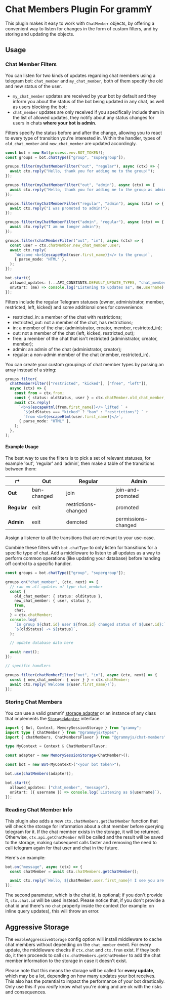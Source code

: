 # Chat Members Plugin For grammY

This plugin makes it easy to work with `ChatMember` objects, by offering a convenient way to listen for changes in the form of custom filters, and by storing and updating the objects.

## Usage

### Chat Member Filters

You can listen for two kinds of updates regarding chat members using a telegram bot: `chat_member` and `my_chat_member`, both of them specify the old and new status of the user.

- `my_chat_member` updates are received by your bot by default and they inform you about the status of the bot being updated in any chat, as well as users blocking the bot;
- `chat_member` updates are only received if you specifically include them in the list of allowed updates, they notify about any status changes for users in chats **where your bot is admin**.

Filters specify the status before and after the change, allowing you to react to every type of transition you're interested in.
Within the handler, types of `old_chat_member` and `new_chat_member` are updated accordingly.

```typescript
const bot = new Bot(process.env.BOT_TOKEN!);
const groups = bot.chatType(["group", "supergroup"]);

groups.filter(myChatMemberFilter("out", "regular"), async (ctx) => {
  await ctx.reply("Hello, thank you for adding me to the group!");
});

groups.filter(myChatMemberFilter("out", "admin"), async (ctx) => {
  await ctx.reply("Hello, thank you for adding me to the group as admin!");
});

groups.filter(myChatMemberFilter("regular", "admin"), async (ctx) => {
  await ctx.reply("I was promoted to admin!");
});

groups.filter(myChatMemberFilter("admin", "regular"), async (ctx) => {
  await ctx.reply("I am no longer admin");
});

groups.filter(chatMemberFilter("out", "in"), async (ctx) => {
  const user = ctx.chatMember.new_chat_member.user;
  await ctx.reply(
    `Welcome <b>${escapeHtml(user.first_name)}</> to the group!`,
    { parse_mode: "HTML" },
  );
});

bot.start({
  allowed_updates: [...API_CONSTANTS.DEFAULT_UPDATE_TYPES, "chat_member"],
  onStart: (me) => console.log("Listening to updates as", me.username),
});
```

Filters include the regular Telegram statuses (owner, administrator, member, restricted, left, kicked) and some additional ones for convenience:

- restricted_in: a member of the chat with restrictions;
- restricted_out: not a member of the chat, has restrictions;
- in: a member of the chat (administrator, creator, member, restricted_in);
- out: not a member of the chat (left, kicked, restricted_out);
- free: a member of the chat that isn't restricted (administrator, creator, member);
- admin: an admin of the chat (administrator, creator);
- regular: a non-admin member of the chat (member, restricted_in).

You can create your custom groupings of chat member types by passing an array instead of a string:

```typescript
groups.filter(
  chatMemberFilter(["restricted", "kicked"], ["free", "left"]),
  async (ctx) => {
    const from = ctx.from;
    const { status: oldStatus, user } = ctx.chatMember.old_chat_member;
    await ctx.reply(
      `<b>${escapeHtml(from.first_name)}</> lifted ` +
        `${oldStatus === "kicked" ? "ban" : "restrictions"} ` +
        `from <b>${escapeHtml(user.first_name)}</>`,
      { parse_mode: "HTML" },
    );
  },
);
```

#### Example Usage

The best way to use the filters is to pick a set of relevant statuses, for example 'out', 'regular' and 'admin', then make a table of the transitions between them:

| ↱           | Out         | Regular              | Admin               |
| ----------- | ----------- | -------------------- | ------------------- |
| **Out**     | ban-changed | join                 | join-and-promoted   |
| **Regular** | exit        | restrictions-changed | promoted            |
| **Admin**   | exit        | demoted              | permissions-changed |

Assign a listener to all the transitions that are relevant to your use-case.

Combine these filters with `bot.chatType` to only listen for transitions for a specific type of chat.
Add a middleware to listen to all updates as a way to perform common operations (like updating your database) before handing off control to a specific handler.

```typescript
const groups = bot.chatType(["group", "supergroup"]);

groups.on("chat_member", (ctx, next) => {
  // ran on all updates of type chat_member
  const {
    old_chat_member: { status: oldStatus },
    new_chat_member: { user, status },
    from,
    chat,
  } = ctx.chatMember;
  console.log(
    `In group ${chat.id} user ${from.id} changed status of ${user.id}:`,
    `${oldStatus} -> ${status}`,
  );

  // update database data here

  await next();
});

// specific handlers

groups.filter(chatMemberFilter("out", "in"), async (ctx, next) => {
  const { new_chat_member: { user } } = ctx.chatMember;
  await ctx.reply(`Welcome ${user.first_name}!`);
});
```

### Storing Chat Members

You can use a valid grammY [storage adapter](https://grammy.dev/plugins/session.html#known-storage-adapters) or an instance of any class that implements the [`StorageAdapter`](https://deno.land/x/grammy/mod.ts?s=StorageAdapter) interface.

```typescript
import { Bot, Context, MemorySessionStorage } from "grammy";
import type { ChatMember } from "@grammyjs/types";
import { chatMembers, ChatMembersFlavor } from "@grammyjs/chat-members";

type MyContext = Context & ChatMembersFlavor;

const adapter = new MemorySessionStorage<ChatMember>();

const bot = new Bot<MyContext>("<your bot token>");

bot.use(chatMembers(adapter));

bot.start({
  allowed_updates: ["chat_member", "message"],
  onStart: ({ username }) => console.log(`Listening as ${username}`),
});
```

### Reading Chat Member Info

This plugin also adds a new `ctx.chatMembers.getChatMember` function that will check the storage for information about a chat member before querying telegram for it.
If the chat member exists in the storage, it will be returned.
Otherwise, `ctx.api.getChatMember` will be called and the result will be saved to the storage, making subsequent calls faster and removing the need to call telegram again for that user and chat in the future.

Here's an example:

```typescript
bot.on("message", async (ctx) => {
  const chatMember = await ctx.chatMembers.getChatMember();

  await ctx.reply(`Hello, ${chatMember.user.first_name}! I see you are a ${chatMember.status} of this chat!`);
});
```

The second parameter, which is the chat id, is optional; if you don't provide it, `ctx.chat.id` will be used instead.
Please notice that, if you don't provide a chat id and there's no `chat` property inside the context (for example: on inline query updates), this will throw an error.

## Aggressive Storage

The `enableAggressiveStorage` config option will install middleware to cache chat members without depending on the `chat_member` event.
For every update, the middleware checks if `ctx.chat` and `ctx.from` exist.
If they both do, it then proceeds to call `ctx.chatMembers.getChatMember` to add the chat member information to the storage in case it doesn't exist.

Please note that this means the storage will be called for **every update**, which may be a lot, depending on how many updates your bot receives.
This also has the potential to impact the performance of your bot drastically.
Only use this if you _really_ know what you're doing and are ok with the risks and consequences.
